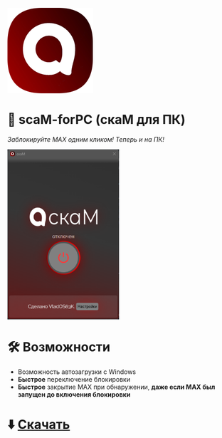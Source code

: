 <img width="192" height="192" alt="icon" src="https://github.com/VladOS63K/scaM-forPC/blob/master/scaM-forPC/Images/icon.png?raw=true" /><br/>

# 🚫 scaM-forPC (скаМ для ПК)
*Заблокируйте MAX одним кликом! Теперь и на ПК!*

<img width="251" height="382" alt="screenshot" src="https://github.com/VladOS63K/scaM-forPC/blob/master/scaM-forPC/Images/screenshot.png?raw=true" /><br/>

# 🛠️ Возможности
- Возможность автозагрузки с Windows
- **Быстрое** переключение блокировки
- **Быстрое** закрытие MAX при обнаружении, **даже если MAX был запущен до включения блокировки**

# ⬇️ [Скачать](https://github.com/VladOS63K/scaM-forPC/releases/latest)
